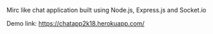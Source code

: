 Mirc like chat application built using Node.js, Express.js and Socket.io

Demo link: https://chatapp2k18.herokuapp.com/


####
